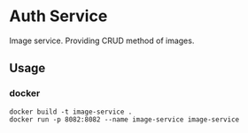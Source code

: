 # Auth Service
Image service. Providing CRUD method of images.

## Usage

### docker
```
docker build -t image-service .
docker run -p 8082:8082 --name image-service image-service
```